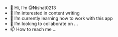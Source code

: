 - 👋 Hi, I’m @Nishat0213
- 👀 I’m interested in content writing
- 🌱 I’m currently learning how to work with this app
- 💞️ I’m looking to collaborate on ...
- 📫 How to reach me ...

<!---
Nishat0213/Nishat0213 is a ✨ special ✨ repository because its `README.md` (this file) appears on your GitHub profile.
You can click the Preview link to take a look at your changes.
--->
